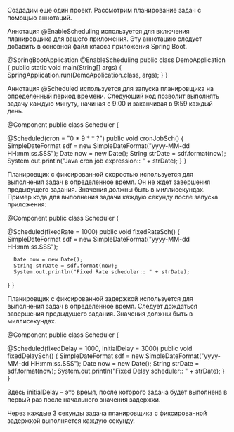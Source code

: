 Создадим еще один проект. Рассмотрим планирование задач с помощью аннотаций.

Аннотация @EnableScheduling используется для включения планировщика для вашего приложения. 
Эту аннотацию следует добавить в основной файл класса приложения Spring Boot.

@SpringBootApplication
@EnableScheduling
public class DemoApplication {
public static void main(String[] args) {
SpringApplication.run(DemoApplication.class, args);
}
}

Аннотация @Scheduled используется для запуска планировщика на определенный период времени.
Следующий код позволит выполнять задачу каждую минуту, начиная с 9:00 и заканчивая в 9:59 каждый день.

@Component
public class Scheduler {

@Scheduled(cron = "0 * 9 * * ?")
public void cronJobSch() {
SimpleDateFormat sdf = new SimpleDateFormat("yyyy-MM-dd HH:mm:ss.SSS");
Date now = new Date();
String strDate = sdf.format(now);
System.out.println("Java cron job expression:: " + strDate);
}
}


Планировщик с фиксированной скоростью используется для выполнения задач в определенное время.
Он не ждет завершения предыдущего задания.
Значения должны быть в миллисекундах. Пример кода для выполнения задачи каждую секунду после запуска приложения:

@Component
public class Scheduler {

@Scheduled(fixedRate = 1000)
public void fixedRateSch() {
SimpleDateFormat sdf = new SimpleDateFormat("yyyy-MM-dd HH:mm:ss.SSS");

      Date now = new Date();
      String strDate = sdf.format(now);
      System.out.println("Fixed Rate scheduler:: " + strDate);
}
}

Планировщик с фиксированной задержкой используется для выполнения задач в определенное время.
Следует дождаться завершения предыдущего задания. Значения должны быть в миллисекундах.

@Component
public class Scheduler {

@Scheduled(fixedDelay = 1000, initialDelay = 3000)
public void fixedDelaySch() {
SimpleDateFormat sdf = new SimpleDateFormat("yyyy-MM-dd HH:mm:ss.SSS");
Date now = new Date();
String strDate = sdf.format(now);
System.out.println("Fixed Delay scheduler:: " + strDate);
}
}

Здесь initialDelay – это время, после которого задача будет выполнена в первый раз после начального значения задержки.

Через каждые 3 секунды задача планировщика с фиксированной задержкой выполняется каждую секунду.